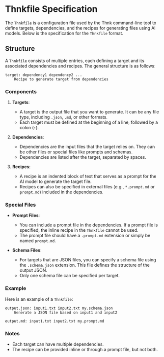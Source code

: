 # Thnkfile Specification

The `Thnkfile` is a configuration file used by the Thnk command-line tool to define targets, dependencies, and the recipes for generating files using AI models. Below is the specification for the `Thnkfile` format.

## Structure

A `Thnkfile` consists of multiple entries, each defining a target and its associated dependencies and recipes. The general structure is as follows:

```
target: dependency1 dependency2 ...
    Recipe to generate target from dependencies
```

### Components

1. **Targets**: 
   - A target is the output file that you want to generate. It can be any file type, including `.json`, `.md`, or other formats.
   - Each target must be defined at the beginning of a line, followed by a colon (`:`).

2. **Dependencies**: 
   - Dependencies are the input files that the target relies on. They can be other files or special files like prompts and schemas.
   - Dependencies are listed after the target, separated by spaces.

3. **Recipes**: 
   - A recipe is an indented block of text that serves as a prompt for the AI model to generate the target file.
   - Recipes can also be specified in external files (e.g., `*.prompt.md` or `prompt.md`) included in the dependencies.

### Special Files

- **Prompt Files**: 
  - You can include a prompt file in the dependencies. If a prompt file is specified, the inline recipe in the `Thnkfile` cannot be used.
  - The prompt file should have a `.prompt.md` extension or simply be named `prompt.md`.

- **Schema Files**: 
  - For targets that are JSON files, you can specify a schema file using the `.schema.json` extension. This file defines the structure of the output JSON.
  - Only one schema file can be specified per target.

### Example

Here is an example of a `Thnkfile`:

```
output.json: input1.txt input2.txt my.schema.json
    Generate a JSON file based on input1 and input2

output.md: input1.txt input2.txt my.prompt.md
```

### Notes

- Each target can have multiple dependencies.
- The recipe can be provided inline or through a prompt file, but not both.